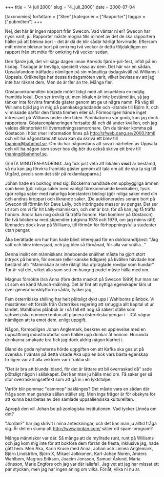 +++
title = "4 juli 2000"
slug = "4_juli_2000"
date = 2000-07-04

[taxonomies]
forfattare = ["Sten"]
kategorier = ["Rapporter"]
taggar = ["pubmöten"]
+++

Nej, det här är ingen rapport från Swecon. Vad väntar ni er? Swecon har nyss varit, ju. Rapporter måste mogna tills minnet av det de ska rapportera håller på att blekna bort - det är då de blir sådär härligt förvirrade. Eftersom mitt minne bleknar bort på omkring två veckor är detta följdaktligen en rapport från ett möte för omkring två veckor sedan.

Den fjärde juli, det vill säga dagen innan Ahrvids fjärde-juli-fest, inföll på en tisdag. Tisdagar är trevliga, speciellt vissa av dem. Det här var en sådan. Upsalafandom träffades nämligen på sin månatliga tisdagskväll på Williams i Uppsala. Oräkneliga har dessa tisdagsmöten varit, vilket bevisas av att jag inte har räknat dem. Men de är fler än tre. Många fler.

<!-- more -->

Göstaconkommittén började mötet tidigt med att inspektera en möjlig framtida lokal. Den ser trevlig ut, men lokalen är inte bestämd än, så jag tänker inte förvirra framtida gäster genom att ge ut några namn. På väg till Williams bjöd jag in mig på pannkaksgräddande och -ätande till Björn X, och vi missade därför den första timmen eller så. Förmodligen hände inget intressant på Williams under den tiden. Pannkakorna var goda, kan jag dock rapportera. Göstaconplaneringen fortsatte då och då under kvällen, och jag valdes diktatoriskt till övernattningssamordnare. Om du tänker komma på Göstacon i höst (mer information finns på <a href="http://sfweb.dang.se/2000.html">http://sfweb.dang.se/2000.html</a>) och vill ha någonstans att sova kan du skriva ett brev till <a href="mailto:thaning@bahnhof.se">thaning@bahnhof.se</a>. Om du har någonstans att sova i närheten av Uppsala och vill ha någon som sover hos dig bör du också skriva ett brev till <a href="mailto:thaning@bahnhof.se">thaning@bahnhof.se</a>.

(SISTA MINUTEN-ÄNDRING: Jag fick just veta att lokalen <strong>visst</strong> är bestämd, så nu kan jag förvirra framtida gäster genom att tala om att de ska ta sig till Utgård, precis som det står på reklamlapparna.)

Johan hade en bokhög med sig. Böckerna handlade om uppbyggliga ämnen som kemi (gör roliga saker med vanligt förekommande kemikalier), fysik (gör roliga saker med naturliga konstanter) biologi (gör roliga saker med din och andras kroppar) och liknande saker. (De auktionerades senare bort på Swecon till förmån för Dave Lally, och inbringade massor av pengar. Det ser ut som om vi får hit Lally-människan, och det är bra, för då kan jag få träffa honom. Andra kan nog också få träffa honom. Han kommer på Göstacon) De två böckerna med stipendier (utgivna 1978 och 1979, om jag minns rätt) lämnades dock kvar på Williams, till förmån för förhoppningsfulla studenter utan pengar.

Åka berättade om hur hon hade blivit intervjuad för en doktorandtjänst: "Jag satt och blev intervjuad, och jag blev så förvånad, för alla var snälla..."

Denna insikt om människans inneboende snällhet måste ha gjort stort intryck på henne, för senare (eller kanske tidigare) på kvällen hävdade hon bestämt att: "Människan är inte riktigt lika utpräglade rovdjur som hundar" Tur är väl det, vilket alla som sett en hungrig pudel måste hålla med om.

Magnus försökte lära Anna (före detta maskot på Swecon 1999) hur man ser ut som en känd Munch-målning. Det är fint att nyttiga egenskaper lärs ut över generationsklyftorna sådär, tycker jag.

Fem österrikiska shilling har helt plötsligt dykt upp i Wahlboms plånbok. Vi misstänker ett försök från Österrikes regering att smuggla allt kapital ut ur landet. Wahlboms plånbok är i så fall ett nog så säkert ställe som schweiziska nummerkonton att placera österrikska pengar i - ICA vägrar nämligen att ta emot dem, enligt uppgift.

Någon, förmodligen Johan Anglemark, beskrev en upplevelse med en uppsättning industrirobotar som hällde upp drinkar åt honom. Huruvida drinkarna smakade bra fick jag dock aldrig någon klarhet i.

Bland de goda nyheterna hörde uppgiften om att Kafka ska ges ut på svenska. I väntan på detta visade Åka upp en bok vars bästa egenskap troligen var att alla vektorer var i frakturstil.

"Det är bra att blunda ibland, för det är lättare att bli överraskad då" sade plötsligt någon i sällskapet. Det kan man ju hålla med om. Få saker ger så stor överraskningseffekt som att gå in i en lyktstolpe.

Varför blir pommac "cammop" baklänges? Det måste vara en sådan där fråga som man ganska sällan ställer sig. Men inga frågor är för obskyra för att kunna bearbetas av den samlade uppsaliensiska kultureliten.

Apropå den vill Johan bo på zoologiska institutionen. Vad tycker Linnéa om det?

"Jordan?" har jag skrivit i mina anteckningar, och det kan man ju alltid fråga sig. Är det en slump att <a href="http://www.jordan.com/">http://www.jordan.com/</a> säljer ett spam-program?

Många människor var där. Så många att de myllrade runt, runt på Williams och jag kom mig inte för att bokföra dem förrän de flesta, inklusive jag, hade gått hem. Men Åka, Karin Kruse med Anna, Johan och Linnéa Anglemark, Björn Lindström, Björn X, Mikael Jolkkonen, Karl-Johan Norén, Anders Wahlbom, Magnus Erikson, Joacim Jonsson, Samuel Åslund, Maria Jönsson, Marie Engfors och jag var där iallafall. Jag vet att jag har missat ett par stycken, men jag har ingen aning om vilka. Förlåt, vilka ni nu är.
